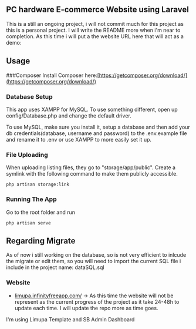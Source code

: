## PC hardware E-commerce Website using Laravel 

This is a still an ongoing project, i will not commit much for this project as this is a personal project. I will write the README more when i'm near to completion.
As this time i will put a the website URL here that will act as a demo:


## Usage

###Composer
Install Composer here:[https://getcomposer.org/download/](https://getcomposer.org/download/)
### Database Setup
This app uses XAMPP for MySQL. To use something different, open up config/Database.php and change the default driver.

To use MySQL, make sure you install it, setup a database and then add your db credentials(database, username and password) to the .env.example file and rename it to .env
or use XAMPP to more easily set it up.

### File Uploading
When uploading listing files, they go to "storage/app/public". Create a symlink with the following command to make them publicly accessible.
```
php artisan storage:link
```

### Running The App
Go to the root folder and run 
```
php artisan serve
```

## Regarding Migrate

As of now i still working on the database, so is not very efficient to inlcude the migrate or edit them, so you will need to import the current SQL file i include in the project name: dataSQL.sql

### Website
- [limupa.infinityfreeapp.com/](http://limupa.infinityfreeapp.com/) -> As this time the website will not be represent as the current progress of the project as it take 24-48h to update each time. I will update the repo more as time goes.



I'm using Limupa Template and SB Admin Dashboard
